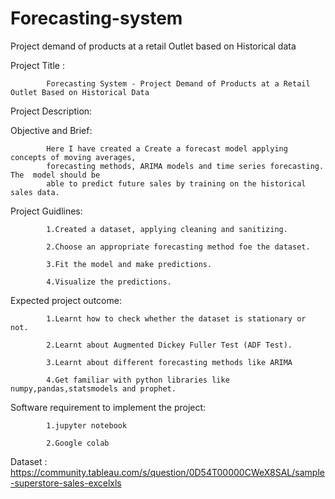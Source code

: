 # Forecasting-system
Project demand of products at a retail Outlet based on Historical data

Project Title :

            Forecasting System - Project Demand of Products at a Retail Outlet Based on Historical Data

Project Description:

Objective and Brief:

            Here I have created a Create a forecast model applying concepts of moving averages, 
            forecasting methods, ARIMA models and time series forecasting. The  model should be 
            able to predict future sales by training on the historical sales data.

Project Guidlines:

            1.Created a dataset, applying cleaning and sanitizing.

            2.Choose an appropriate forecasting method foe the dataset.

            3.Fit the model and make predictions.

            4.Visualize the predictions.

Expected project outcome:

            1.Learnt how to check whether the dataset is stationary or not.

            2.Learnt about Augmented Dickey Fuller Test (ADF Test).

            3.Learnt about different forecasting methods like ARIMA

            4.Get familiar with python libraries like numpy,pandas,statsmodels and prophet.

Software requirement to implement the project:

            1.jupyter notebook

            2.Google colab

Dataset : https://community.tableau.com/s/question/0D54T00000CWeX8SAL/sample-superstore-sales-excelxls

